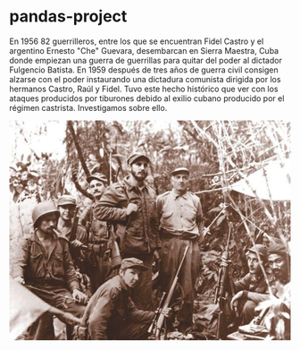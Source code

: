 # pandas-project
En 1956 82 guerrilleros, entre los que se encuentran Fidel Castro y el argentino Ernesto "Che" Guevara, desembarcan en Sierra Maestra, Cuba donde empiezan una guerra de guerrillas para quitar del poder al dictador Fulgencio Batista. En 1959 después de tres años de guerra civil consigen alzarse con el poder instaurando una dictadura comunista dirigida por los hermanos Castro, Raúl y Fidel. Tuvo este hecho histórico que ver con los ataques producidos por tiburones debido al exilio cubano producido por el régimen castrista. Investigamos sobre ello.

![Guerrilleros Cubanos](/Imagenes/RevolucionCubana.jpg)

